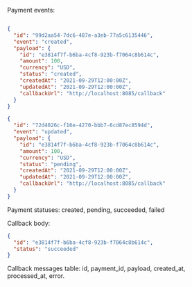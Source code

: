 Payment events:

```json

{
  "id": "99d2aa54-7dc6-487e-a3eb-77a5c6135446",
  "event": "created",
  "payload": {
    "id": "e3814f7f-b6ba-4cf8-923b-f7064c8b614c",
    "amount": 100,
    "currency": "USD",
    "status": "created",
    "createdAt": "2021-09-29T12:00:00Z",
    "updatedAt": "2021-09-29T12:00:00Z",
    "callbackUrl": "http://localhost:8085/callback"
  }
}

```

```json
{
  "id": "72d4026c-f16e-4270-bbb7-6cd87ec8594d",
  "event": "updated",
  "payload": {
    "id": "e3814f7f-b6ba-4cf8-923b-f7064c8b614c",
    "amount": 100,
    "currency": "USD",
    "status": "pending",
    "createdAt": "2021-09-29T12:00:00Z",
    "updatedAt": "2021-09-29T12:00:00Z",
    "callbackUrl": "http://localhost:8085/callback"
  }
}
```

Payment statuses: created, pending, succeeded, failed

Callback body:

```json
{
  "id": "e3814f7f-b6ba-4cf8-923b-f7064c8b614c",
  "status": "succeeded"
}

```

Callback messages table: id, payment_id, payload, created_at, processed_at, error.



